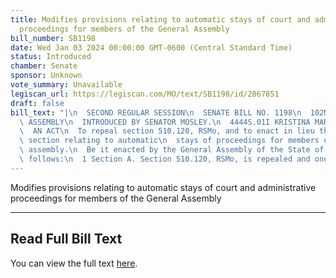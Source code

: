 ```yaml
---
title: Modifies provisions relating to automatic stays of court and administrative
  proceedings for members of the General Assembly
bill_number: SB1198
date: Wed Jan 03 2024 00:00:00 GMT-0600 (Central Standard Time)
status: Introduced
chamber: Senate
sponsor: Unknown
vote_summary: Unavailable
legiscan_url: https://legiscan.com/MO/text/SB1198/id/2867851
draft: false
bill_text: "|\n  SECOND REGULAR SESSION\n  SENATE BILL NO. 1198\n  102ND GENERA L\
  \ ASSEMBLY\n  INTRODUCED BY SENATOR MOSLEY.\n  4444S.01I KRISTINA MARTIN, Secretary\n\
  \  AN ACT\n  To repeal section 510.120, RSMo, and to enact in lieu thereof one new\
  \ section relating to automatic\n  stays of proceedings for members of the general\
  \ assembly.\n  Be it enacted by the General Assembly of the State of Missouri, as\
  \ follows:\n  1 Section A. Section 510.120, RSMo, is repealed and one new"
---
```

Modifies provisions relating to automatic stays of court and administrative proceedings for members of the General Assembly

---

## Read Full Bill Text

You can view the full text [here](https://legiscan.com/MO/text/SB1198/id/2867851).
